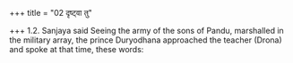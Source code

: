 +++
title = "02 दृष्ट्वा तु"

+++
1.2. Sanjaya said Seeing the army of the sons of Pandu, marshalled in
the military array, the prince Duryodhana approached the teacher (Drona)
and spoke at that time, these words:
